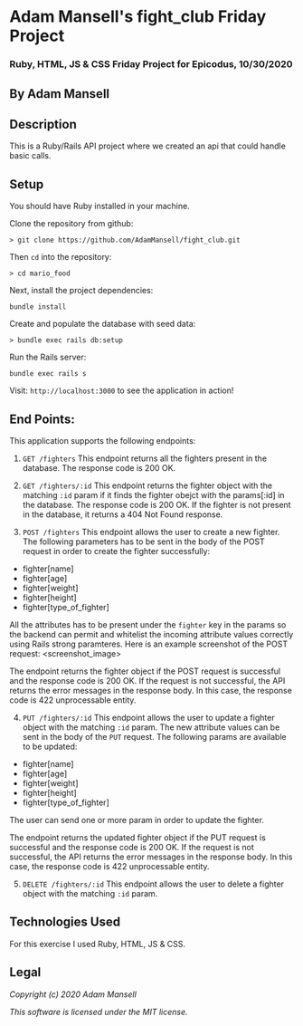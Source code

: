 # Adam Mansell's fight_club Friday Project

### Ruby, HTML, JS & CSS Friday Project for Epicodus, 10/30/2020

## **By Adam Mansell**

## Description
This is a Ruby/Rails API project where we created an api that could handle basic calls.

## Setup

You should have Ruby installed in your machine.

Clone the repository from github:
```
> git clone https://github.com/AdamMansell/fight_club.git
```
Then `cd` into the repository:
```
> cd mario_food
```

Next, install the project dependencies:

```
bundle install
```

Create and populate the database with seed data:

```
> bundle exec rails db:setup
```

Run the Rails server:

```
bundle exec rails s
```

Visit: `http://localhost:3000` to see the application in action!

## End Points:

This application supports the following endpoints:

1. `GET /fighters`
This endpoint returns all the fighters present in the database. The response code is 200 OK.

2. `GET /fighters/:id`
This endpoint returns the fighter object with the matching `:id` param if it finds the fighter obejct with the params[:id] in the database. The response code is 200 OK.
If the fighter is not present in the database, it returns a 404 Not Found response.

3. `POST /fighters`
This endpoint allows the user to create a new fighter. The following parameters has to be sent in the body of the POST request in order to create the fighter successfully:

- fighter[name]
- fighter[age]
- fighter[weight]
- fighter[height]
- fighter[type_of_fighter]

All the attributes has to be present under the `fighter` key in the params so the backend can permit and whitelist the incoming attribute values correctly using Rails strong paramteres. Here is an example screenshot of the POST request:
  <screenshot_image>

 The endpoint returns the fighter object if the POST request is successful and the response code is 200 OK. 
 If the request is not successful, the API returns the error messages in the response body. In this case, the response code is 422 unprocessable entity.

4. `PUT /fighters/:id`
This endpoint allows the user to update a fighter object with the matching `:id` param. The new attribute values can be sent in the body of the `PUT` request. The following params are available to be updated:

- fighter[name]
- fighter[age]
- fighter[weight]
- fighter[height]
- fighter[type_of_fighter]

The user can send one or more param in order to update the fighter.

 The endpoint returns the updated fighter object if the PUT request is successful and the response code is 200 OK. 
 If the request is not successful, the API returns the error messages in the response body. In this case, the response code is 422 unprocessable entity.

5. `DELETE /fighters/:id`
This endpoint allows the user to delete a fighter object with the matching `:id` param.


## Technologies Used
For this exercise I used Ruby, HTML, JS & CSS.

## Legal
_Copyright (c) 2020 Adam Mansell_


_This software is licensed under the MIT license._